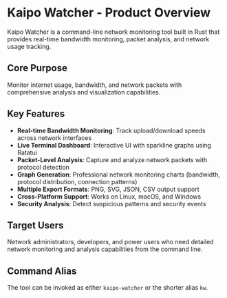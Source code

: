 # Kaipo Watcher - Product Overview

Kaipo Watcher is a command-line network monitoring tool built in Rust that provides real-time bandwidth monitoring, packet analysis, and network usage tracking.

## Core Purpose
Monitor internet usage, bandwidth, and network packets with comprehensive analysis and visualization capabilities.

## Key Features
- **Real-time Bandwidth Monitoring**: Track upload/download speeds across network interfaces
- **Live Terminal Dashboard**: Interactive UI with sparkline graphs using Ratatui
- **Packet-Level Analysis**: Capture and analyze network packets with protocol detection
- **Graph Generation**: Professional network monitoring charts (bandwidth, protocol distribution, connection patterns)
- **Multiple Export Formats**: PNG, SVG, JSON, CSV output support
- **Cross-Platform Support**: Works on Linux, macOS, and Windows
- **Security Analysis**: Detect suspicious patterns and security events

## Target Users
Network administrators, developers, and power users who need detailed network monitoring and analysis capabilities from the command line.

## Command Alias
The tool can be invoked as either `kaipo-watcher` or the shorter alias `kw`.